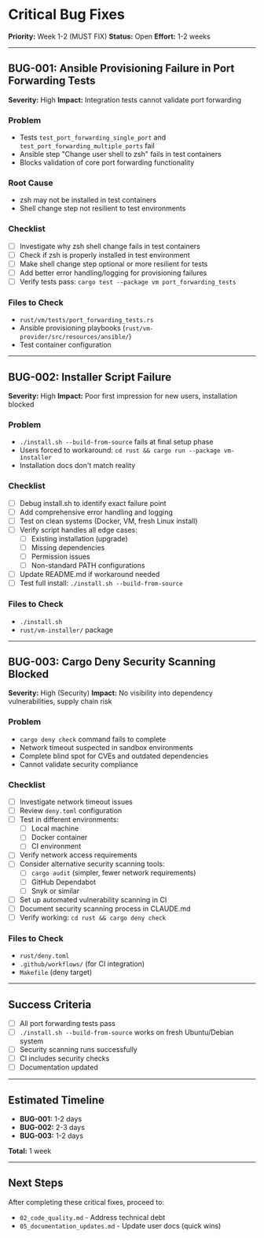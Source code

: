 # Critical Bug Fixes

**Priority:** Week 1-2 (MUST FIX)
**Status:** Open
**Effort:** 1-2 weeks

---

## BUG-001: Ansible Provisioning Failure in Port Forwarding Tests

**Severity:** High
**Impact:** Integration tests cannot validate port forwarding

### Problem
- Tests `test_port_forwarding_single_port` and `test_port_forwarding_multiple_ports` fail
- Ansible step "Change user shell to zsh" fails in test containers
- Blocks validation of core port forwarding functionality

### Root Cause
- zsh may not be installed in test containers
- Shell change step not resilient to test environments

### Checklist
- [ ] Investigate why zsh shell change fails in test containers
- [ ] Check if zsh is properly installed in test environment
- [ ] Make shell change step optional or more resilient for tests
- [ ] Add better error handling/logging for provisioning failures
- [ ] Verify tests pass: `cargo test --package vm port_forwarding_tests`

### Files to Check
- `rust/vm/tests/port_forwarding_tests.rs`
- Ansible provisioning playbooks (`rust/vm-provider/src/resources/ansible/`)
- Test container configuration

---

## BUG-002: Installer Script Failure

**Severity:** High
**Impact:** Poor first impression for new users, installation blocked

### Problem
- `./install.sh --build-from-source` fails at final setup phase
- Users forced to workaround: `cd rust && cargo run --package vm-installer`
- Installation docs don't match reality

### Checklist
- [ ] Debug install.sh to identify exact failure point
- [ ] Add comprehensive error handling and logging
- [ ] Test on clean systems (Docker, VM, fresh Linux install)
- [ ] Verify script handles all edge cases:
  - [ ] Existing installation (upgrade)
  - [ ] Missing dependencies
  - [ ] Permission issues
  - [ ] Non-standard PATH configurations
- [ ] Update README.md if workaround needed
- [ ] Test full install: `./install.sh --build-from-source`

### Files to Check
- `./install.sh`
- `rust/vm-installer/` package

---

## BUG-003: Cargo Deny Security Scanning Blocked

**Severity:** High (Security)
**Impact:** No visibility into dependency vulnerabilities, supply chain risk

### Problem
- `cargo deny check` command fails to complete
- Network timeout suspected in sandbox environments
- Complete blind spot for CVEs and outdated dependencies
- Cannot validate security compliance

### Checklist
- [ ] Investigate network timeout issues
- [ ] Review `deny.toml` configuration
- [ ] Test in different environments:
  - [ ] Local machine
  - [ ] Docker container
  - [ ] CI environment
- [ ] Verify network access requirements
- [ ] Consider alternative security scanning tools:
  - [ ] `cargo audit` (simpler, fewer network requirements)
  - [ ] GitHub Dependabot
  - [ ] Snyk or similar
- [ ] Set up automated vulnerability scanning in CI
- [ ] Document security scanning process in CLAUDE.md
- [ ] Verify working: `cd rust && cargo deny check`

### Files to Check
- `rust/deny.toml`
- `.github/workflows/` (for CI integration)
- `Makefile` (deny target)

---

## Success Criteria

- [ ] All port forwarding tests pass
- [ ] `./install.sh --build-from-source` works on fresh Ubuntu/Debian system
- [ ] Security scanning runs successfully
- [ ] CI includes security checks
- [ ] Documentation updated

---

## Estimated Timeline

- **BUG-001:** 1-2 days
- **BUG-002:** 2-3 days
- **BUG-003:** 1-2 days

**Total:** 1 week

---

## Next Steps

After completing these critical fixes, proceed to:
- `02_code_quality.md` - Address technical debt
- `05_documentation_updates.md` - Update user docs (quick wins)
